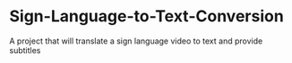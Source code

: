 # Sign-Language-to-Text-Conversion
A project that will translate a sign language video to text and provide subtitles
